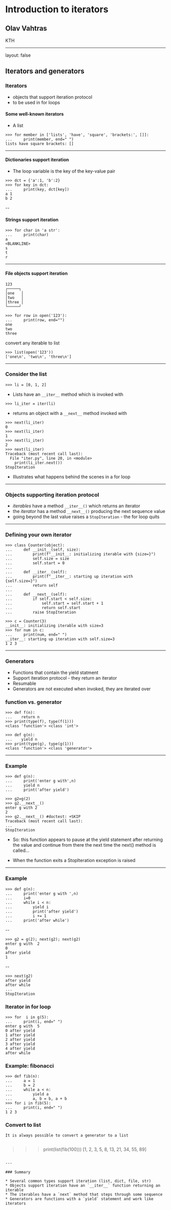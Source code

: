 # Introduction to iterators

## Olav Vahtras

KTH

---

layout: false

## Iterators and generators

### Iterators

* objects that support iteration protocol
* to be used in for loops

#### Some well-known iterators

* A list

```
>>> for member in ['lists', 'have', 'square', 'brackets:', []]:
...     print(member, end=" ")
lists have square brackets: [] 

```

---

#### Dictionaries support iteration

* The loop variable is the key of the key-value pair

```
>>> dct = {'a':1, 'b':2}
>>> for key in dct:
...     print(key, dct[key])
a 1
b 2

```
--

#### Strings support iteration

```
>>> for char in 'a str':
...     print(char)
a
<BLANKLINE>
s
t
r

```
---

#### File objects  support iteration


<!--
>>> open('123', 'w').write('one\ntwo\nthree\n')
14

-->

    123
    ┌─────┐
    │one   │
    │two   │
    │three │
    └─────┘

~~~
>>> for row in open('123'):
...     print(row, end="")
one
two
three

~~~

convert any iterable to list 

~~~
>>> list(open('123'))
['one\n', 'two\n', 'three\n']

~~~

---

### Consider the list

~~~
>>> li = [0, 1, 2]

~~~

* Lists have an `__iter__` method which is invoked with

```
>>> li_iter = iter(li)

```
* returns an object with a `__next__` method invoked with

```
>>> next(li_iter)
0
>>> next(li_iter)
1
>>> next(li_iter)
2
>>> next(li_iter)
Traceback (most recent call last):
  File "iter.py", line 20, in <module>
    print(li_iter.next())
StopIteration

```

* Illustrates what happens behind the scenes in a for loop

---

### Objects supporting iteration protocol

* *iterables* have a method `__iter__()` which returns an iterator
* the *iterator* has a method `__next__()` producing the next sequence value
* going beyond the last value raises a `StopIteration` - the for loop quits

---

### Defining your own iterator

```
>>> class Counter(object):
...     def __init__(self, size):
...         print(f"__init__: initializing iterable with {size=}")
...         self.size = size
...         self.start = 0
...
...     def __iter__(self):
...         print(f"__iter__: starting up iteration with {self.size=}")
...         return self
...
...     def __next__(self):
...         if self.start < self.size:
...             self.start = self.start + 1
...             return self.start
...         raise StopIteration

```
```
>>> c = Counter(3)
__init__: initializing iterable with size=3
>>> for num in c:
...     print(num, end=" ")
__iter__: starting up iteration with self.size=3
1 2 3 

```

---

### Generators


* Functions that contain the  yield statment
* Support iteration protocol - they return an iterator
* Resumable
* Generators are not executed when invoked, they are iterated over

### function vs. generator

```
>>> def f(n):
...    return n
>>> print(type(f), type(f(1)))
<class 'function'> <class 'int'>

```
```
>>> def g(n):
...    yield n
>>> print(type(g), type(g(1)))
<class 'function'> <class 'generator'>

```

---

### Example

```
>>> def g(n):
...     print('enter g with',n)
...     yield n
...     print('after yield')

```
```
>>> g2=g(2)
>>> g2.__next__()
enter g with 2
2
>>> g2.__next__() #doctest: +SKIP
Traceback (most recent call last):
...
StopIteration

```

* So: this function appears to pause at the yield statement after returning the value and continue from there the next time the next() method is called...

* When the function exits a StopIteration exception is raised

---

### Example

```
>>> def g(n):
...     print('enter g with ',n)
...     i=0
...     while i < n:
...         yield i
...         print('after yield')
...         i += 1
...     print('after while')

```
--

```
>>> g2 = g(2); next(g2); next(g2)
enter g with  2
0
after yield
1

```

--

```
>>> next(g2)
after yield
after while
...
StopIteration

```

### Iterator in for loop

```
>>> for  i in g(5):
...     print(i, end=" ")
enter g with  5
0 after yield
1 after yield
2 after yield
3 after yield
4 after yield
after while

```

### Example: fibonacci


```
>>> def fib(n):
...     a = 1
...     b = 2
...     while a < n:
...         yield a
...         a, b = b, a + b
>>> for i in fib(5):
...     print(i, end=" ")
1 2 3 

```

### Convert to list

```
It is always possible to convert a generator to a list


```
>>> print(list(fib(100)))
[1, 2, 3, 5, 8, 13, 21, 34, 55, 89]

```

---

### Summary

* Several common types support iteration (list, dict, file, str)
* Objects support iteration have an `__iter__` function returning an iterable
* The iterables have a `next` method that steps through some sequence
* Generators are functions with a `yield` statement and work like iterators
